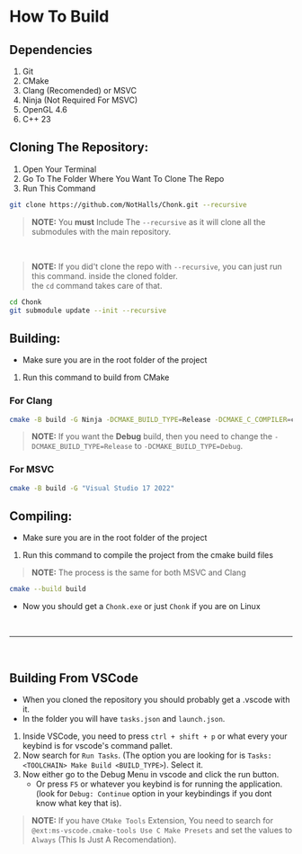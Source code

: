 # How To Build

## Dependencies
1. Git
2. CMake
3. Clang (Recomended) or MSVC
4. Ninja (Not Required For MSVC)
5. OpenGL 4.6
6. C++ 23

## Cloning The Repository:
1. Open Your Terminal
2. Go To The Folder Where You Want To Clone The Repo
3. Run This Command
```sh
git clone https://github.com/NotHalls/Chonk.git --recursive
```
> **NOTE:** You **must** Include The `--recursive` as it will clone all the submodules with the main repository.
<br>

> **NOTE:** If you did't clone the repo with `--recursive`, you can just run this command. inside the cloned folder.<br>
the `cd` command takes care of that.
```sh
cd Chonk
git submodule update --init --recursive
```

## Building:
- Make sure you are in the root folder of the project
1. Run this command to build from CMake
### For Clang
```sh
cmake -B build -G Ninja -DCMAKE_BUILD_TYPE=Release -DCMAKE_C_COMPILER=clang -DCMAKE_CXX_COMPILER=clang++
```
> **NOTE:** If you want the **Debug** build, then you need to change the `-DCMAKE_BUILD_TYPE=Release` to `-DCMAKE_BUILD_TYPE=Debug`.
### For MSVC
```sh
cmake -B build -G "Visual Studio 17 2022"
```

## Compiling:
- Make sure you are in the root folder of the project
1. Run this command to compile the project from the cmake build files
> **NOTE:** The process is the same for both MSVC and Clang
```sh
cmake --build build
```
- Now you should get a `Chonk.exe` or just `Chonk` if you are on Linux

<br>

---
<br>

## Building From VSCode
- When you cloned the repository you should probably get a .vscode with it.
- In the folder you will have `tasks.json` and `launch.json`.

1. Inside VSCode, you need to press `ctrl + shift + p` or what every your keybind is for vscode's command pallet.
2. Now search for `Run Tasks`. (The option you are looking for is `Tasks: <TOOLCHAIN> Make Build <BUILD_TYPE>`). Select it.
3. Now either go to the Debug Menu in vscode and click the run button.
   - Or press `F5` or whatever you keybind is for running the application. (look for `Debug: Continue` option in your keybindings if you dont know what key that is).

> **NOTE:** If you have `CMake Tools` Extension, You need to search for `@ext:ms-vscode.cmake-tools Use C Make Presets` and set the values to `Always` (This Is Just A Recomendation).